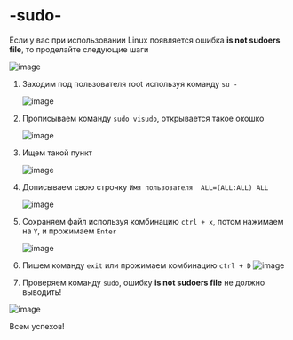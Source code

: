 # -sudo-

Если у вас при использовании Linux появляется ошибка <b>is not sudoers file</b>, то проделайте следующие шаги

![image](https://github.com/user-attachments/assets/0a1ffca4-eb0c-4bd1-bf5a-42182b1117ee)



1. Заходим под пользователя root используя команду ```su -```

   ![image](https://github.com/user-attachments/assets/8d589248-c5b3-41e0-b282-473b85e99d96)

2. Прописываем команду ```sudo visudo```, открывается такое окошко

   ![image](https://github.com/user-attachments/assets/1a50beba-92d0-4e25-be4a-694d6ed11bae)

3. Ищем такой пункт

   ![image](https://github.com/user-attachments/assets/0a737b08-4715-4231-a99b-24103c211b83)

4. Дописываем свою строчку ```Имя пользователя  ALL=(ALL:ALL) ALL```

   ![image](https://github.com/user-attachments/assets/390f5ca8-29ae-475b-8dea-fe72010c444e)

5. Сохраняем файл используя комбинацию ```ctrl + x```, потом нажимаем на ```Y```, и прожимаем ```Enter```

   ![image](https://github.com/user-attachments/assets/145c32a4-cadf-4a65-b64d-16e4b90c82dc)

6. Пишем команду ```exit``` или прожимаем комбинацию ```ctrl + D```
  ![image](https://github.com/user-attachments/assets/3921ec11-5ba7-4de3-8907-9354defb4730)

7. Проверяем команду ```sudo```, ошибку <b>is not sudoers file</b> не должно выводить!
  
  ![image](https://github.com/user-attachments/assets/c3dfe4c5-6d4c-4aa5-89e8-e6d416763039)


Всем успехов!


   
